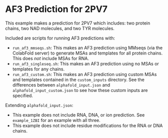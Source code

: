 # AF3 Prediction for 2PV7

This example makes a prediction for 2PV7 which includes: two protein chains, two NAD molecules, and two TYR molecules. 

Included are scripts for running AF3 predictions with:
- `run_af3_mmseqs.sh`: This makes an AF3 prediction using MMseqs (via the ColabFold server) to generate MSAs and templates for all protein chains. This does *not* include MSAs for RNA.
- `run_af3_singleseq.sh`: This makes an AF3 prediction using no MSAs or templates for any chains.
- `run_af3_custom.sh`: This makes an AF3 prediction using custom MSAs and templates contained in the `custom_inputs` directory. See the differences between `alphafold_input.json` and `alphafold_input_custom.json` to see how these custom inputs are specified.

Extending `alphafold_input.json`:
- This example does not include RNA, DNA, or ion prediction. See `example_1ZBI` for an example with all three.
- This example does not include residue modifications for the RNA or DNA chains.